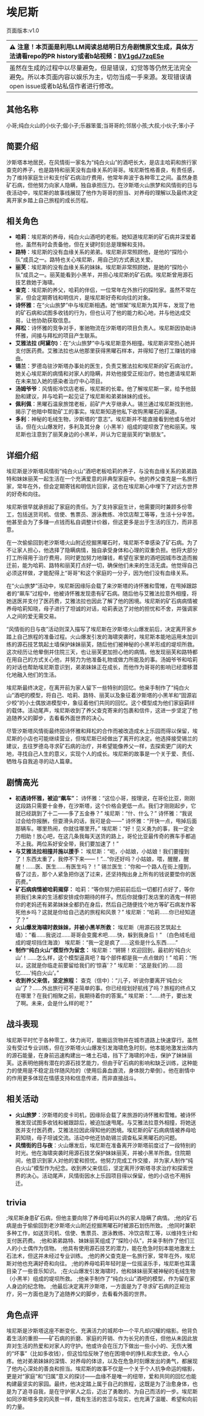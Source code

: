 # 埃尼斯
页面版本:v1.0
 

| :warning: 注意！本页面是利用LLM阅读总结明日方舟剧情原文生成，具体方法请看repo的PR history或者b站视频：[BV1gdJ7zqESe](https://www.bilibili.com/video/BV1gdJ7zqESe/)         |
|:----------------------------|
| 虽然在生成的过程中以尽量避免，但是错误，幻觉等等仍然无法完全避免。所以本页面内容以娱乐为主，切勿当成一手来源。发现错误请open issue或者b站私信作者进行修改。|



## 其他名称
小哥;纯白火山的小伙子;倔小子;乐器笨蛋;当哥哥的;邻居小孩;大叔;小伙子;笨小子
## 简要介绍
汐斯塔本地居民，在风情街一家名为“纯白火山”的酒吧长大，是店主哈莉和旅行家查克的养子，也是路特和丽芙没有血缘关系的哥哥。埃尼斯性格善良，有责任感，为了维持家庭生计和支付矿石病治疗费用，他常年奔波于各种零工之间。虽然身患矿石病，但他努力向家人隐瞒，独自承担压力。在汐斯塔火山旅梦和风情街的日与夜活动中，埃尼斯的故事线展现了他作为哥哥的担当、对养母的理解以及最终决定离开家乡踏上自己旅程的成长历程。
## 相关角色
-   **哈莉**：埃尼斯的养母，纯白火山酒吧的老板。她知道埃尼斯的矿石病并深爱着他，虽然有时会责备他，但在关键时刻总是理解和支持。
-   **路特**：埃尼斯的没有血缘关系的弟弟。埃尼斯非常照顾他，是他的“探险小队”成员之一。路特也关心埃尼斯，用自己的方式表达关爱。
-   **丽芙**：埃尼斯的没有血缘关系的妹妹。埃尼斯非常照顾她，是她的“探险小队”成员之一。丽芙能看到小黑羊，并担心埃尼斯的矿石病。埃尼斯曾用源石技艺救她于海啸。
-   **查克**：埃尼斯的养父，哈莉的伴侣，一位常年在外旅行的探险家。虽然不常在家，但会定期寄钱和明信片，是埃尼斯好奇和向往的对象。
-   **诗怀雅**：在“火山旅梦”中与埃尼斯相遇。她“绑架”埃尼斯为其开车，发现了他的矿石病和试图多收钱的行为，但也认可了他的能力和心地，并与他达成交易，让他协助获取信息。
-   **拜松**：诗怀雅的竞争对手，峯驰物流在汐斯塔的项目负责人。埃尼斯因协助诗怀雅，间接与拜松的项目产生联系。
-   **艾雅法拉 (阿黛尔)**：在“火山旅梦”中与埃尼斯意外相撞。埃尼斯非常担心她并支付医药费。艾雅法拉也从他那里获得黑曜石样本，并得知了他打工赚钱的缘由。
-   **锡兰**：罗德岛驻汐斯塔办事处的医生，负责艾雅法拉和埃尼斯的矿石病治疗。她关心埃尼斯的病情和对家人的隐瞒，并劝他接受正规治疗。她也邀请埃尼斯在未来加入她的感染者治疗中心项目。
-   **汤姆爷爷**：风情街冷饮店老板，埃尼斯的长辈。他了解埃尼斯一家，给予他鼓励和建议，并与哈莉一起见证了埃尼斯和弟弟妹妹的成长。
-   **佩利佩**：黑曜石温泉旅馆老板，前矿产大亨继承人。锡兰通过埃尼斯找到他，揭示了他暗中帮助矿工的事实。埃尼斯知道他私下收购黑曜石的渠道。
-   **多利**：神秘的毛绒生物，汐斯塔的“意志”。埃尼斯并不能直接看到他或与他对话，但在火山爆发时，多利及其分身（小黑羊）组成的堤坝救了他和丽芙。埃尼斯也注意到了丽芙身边的小黑羊，并认为它是丽芙的“新朋友”。
## 详细介绍
埃尼斯是汐斯塔风情街“纯白火山”酒吧老板哈莉的养子，与没有血缘关系的弟弟路特和妹妹丽芙一起生活在一个充满爱意的非典型家庭中。他的养父查克是一名旅行家，常年在外，但会定期寄钱和明信片回家，这也在埃尼斯心中埋下了对远方世界的好奇和向往。

埃尼斯很早就承担起了家庭的责任。为了支持家庭生计，他需要同时兼顾多份零工，包括送货司机、信使、售票员、游泳教练、冷饮店帮工等等，生活十分辛苦。他甚至会为了多赚一点钱而私自调整计价器，但这更多是出于生活的压力，而非恶意。

在一次偷偷回到老汐斯塔火山附近挖掘黑曜石时，埃尼斯不幸感染了矿石病。为了不让家人担心，他选择了隐瞒病情，独自承受身体和心理的双重负担。他将大部分打工所得用于治疗费用，同时更加努力地赚钱，希望在家里的酒吧因城市改造而搬迁前，能为哈莉、路特和丽芙打点好一切，确保他们未来的生活无虞。他觉得自己必须这样做，才能配得上“哥哥”和这个家庭的一分子，因为他们没有血缘关系。

在“火山旅梦”活动中，埃尼斯因缘际会载了来汐斯塔的诗怀雅和雪雉，在甩掉跟踪者的“飙车”过程中，他被诗怀雅发现患有矿石病。随后他与艾雅法拉意外相撞，将她送医并支付了医药费，艾雅法拉也因此了解了他的困境。埃尼斯的矿石病病情被养母哈莉知晓，母子进行了坦诚的对话，哈莉表达了对他的担忧和不舍，并强调家人之间的爱无需交易。

“风情街的日与夜”活动则深入描写了埃尼斯在汐斯塔火山爆发前后，决定离开家乡踏上自己旅程的准备过程。火山爆发引发的海啸突袭时，埃尼斯本能地运用未加训练的源石技艺筑起土墙保护妹妹丽芙，随后他们被神秘的小黑羊形成的堤坝所救。这次经历让他晕倒并住院三天，也让丽芙更加担心他的病情。他发现丽芙和路特都在用自己的方式关心他，并努力为他准备礼物或做力所能及的事。汤姆爷爷和哈莉的对话也帮助埃尼斯意识到，弟弟妹妹正在成长，而他作为哥哥的影响已经潜移潜化地融入他们的生活。

埃尼斯最终决定，在离开前为家人留下一些特别的回忆。他亲手制作了“纯白火山”酒吧的模型，将自己、哈莉、路特、丽芙以及象征着汐斯塔的小黑羊和“固源岩少校”的小土偶放进模型中，象征着他们共同的回忆。这个模型成为他们家庭羁绊的载体。活动尾声，埃尼斯收到了养父查克寄来的包裹和信件，这进一步坚定了他追随养父的脚步，去看看外面世界的决心。

尽管汐斯塔风情街最终因诗怀雅和拜松的合作而被改造成水上乐园而得以保留，埃尼斯的小店也可能继续营业，但埃尼斯已经做出了离开的决定。他选择接受锡兰的建议，去往罗德岛寻求矿石病的治疗，并希望能像养父一样，去探索更广阔的大地，寻找自己人生的意义，实现个人的成长。埃尼斯的故事是一个关于爱、责任、牺牲与自我追寻的动人篇章。
## 剧情高光
- **初遇诗怀雅，被迫“飙车”：**
诗怀雅：“这位小哥，按理说，在哥伦比亚，刚刚这段路只需要十金券，在汐斯塔，这个价格会更低一点。我们才刚刚起步，它就已经跳到了十二——多了五金券？”
埃尼斯：“什、什么？”
诗怀雅：“我说过会给你报酬，但耍滑头的话，我可是会——”
诗怀雅：“开快一点，甩掉后面那辆车。哪里热闹，你就往哪里开。”
埃尼斯：“好！见义勇为的事，我一定全力相助！放心吧，在这几条我每天送货的路上，哥伦比亚最传奇的赛车手都追不上我。两位系好安全带，我们要加速了！”
- **与艾雅法拉相撞并施以援手：**
埃尼斯：“呃，小姑娘，小姑娘！我们要撞到了！东西太重了，我停不下来——！”...“你还好吗？小姑娘，喂，醒醒，醒醒！......医、医生......有医生吗？！”
锡兰医生：“你和一个路人在街上撞到，昏了过去，那个人紧急把你送了过来，还坚持掏出身上所有的钱说要垫你的医药费。”
- **矿石病病情被哈莉揭穿：**
哈莉：“等你努力把前前后后一切都打点好了，等你把我们未来的生活都安排成你期待的样子。然后你就像打发店里的酒鬼一样把你的老妈还有弟弟妹妹全都扔在身后，然后自己随便找个地方等矿石病发作客死他乡吗？这就是你给自己选的旅程和风景？”
埃尼斯：“哈莉......你已经知道了？”
- **火山爆发海啸时救妹妹，并被小黑羊所救：**
埃尼斯（用源石技艺筑起土墙）：“看......我说过......哥哥会变魔术吧......快，躲到我身后！”
（白色绒毛组成的堤坝挡住海浪）
埃尼斯：“我一定是疯了......这些是什么东西......”
- **制作“纯白火山”模型作为留念：**
埃尼斯：“锵锵！欢迎回到，最初的‘纯白火山’！......怎么样，这个模型逼真吧？每个部件都是我一点点做的！”
哈莉：“所以，这就是你临走前要留给我们的‘惊喜’？”
埃尼斯：“这是我们的......回忆......‘纯白火山’。”
- **收到养父来信，坚定旅程：**
查克（信中）：“儿子，听说你要离开‘纯白火山’了？......外出旅行可不是简单的事。你已经规划好航线了吗？旅程的终点又在哪里？在我们相聚之前，我期待着你的答案。”
埃尼斯：“......终于，要出发了啊。未来，会是什么样的呢？”
## 战斗表现
埃尼斯平时忙于各种零工，体力尚可，能搬运货物并在城市道路上快速穿行。虽然没有受过专业训练，但在汐斯塔火山爆发引发海啸危急时刻，他本能地激发出体内的源石能量，在身前迅速构建出一堵土石墙，挡下了海啸的冲击，保护了妹妹丽芙。这表明他拥有潜在的源石技艺能力，但由于矿石病的影响和缺乏训练，这种能力的使用是不稳定且伴随风险的（使用后鼻血直流，身体脱力晕倒）。他在剧情中的作用更多体现在情感支持和信息传递，而非直接战斗。
## 相关活动
-   **火山旅梦**：汐斯塔的皮卡司机，因缘际会载了来旅游的诗怀雅和雪雉。被诗怀雅发现试图多收钱和被跟踪后，被迫加速甩尾。与艾雅法拉意外相撞，将她送医并支付医药费，艾雅法拉因此得知他的困境。埃尼斯的矿石病病情被养母哈莉知晓，母子坦诚交流。活动中他还协助锡兰调查私采黑曜石的问题。
-   **风情街的日与夜**：火山爆发后，埃尼斯在准备离开汐斯塔前度过了一段特别的时光。他在海啸突袭时用源石技艺保护妹妹丽芙，并被小黑羊所救。住院期间，他意识到家人对他的爱和担忧。他努力完成工作交接，并为家人制作“纯白火山”模型作为纪念。收到养父来信后，坚定离开汐斯塔寻求治疗和探索世界的决心。活动尾声，风情街因水上乐园项目得以保留，他的小店也不用拆迁。
## trivia
;埃尼斯身患矿石病，但他主要向除了养母哈莉以外的家人隐瞒了病情。
;他的矿石病是由于偷偷回到老汐斯塔火山附近挖掘黑曜石时被源石划伤所致。
;他同时兼职多种工作，如送货司机、信使、售票员、游泳教练、冷饮店帮工等，以维持生计和支付医药费。
;他和弟弟路特、妹妹丽芙组成了“探险小队”，并亲手制作了他们三人的小土偶作为信物。
;他具有使用源石技艺的潜力，能在危急时刻本能地激发土石法术，但这并未经过专业训练。
;他的养父查克是一名旅行家，常年在外，埃尼斯对他也充满好奇和向往。
;他的养母哈莉年轻时是一位摇滚乐手，埃尼斯也耳濡目染了一些音乐知识。
;在火山爆发引发海啸时，他和妹妹丽芙被神秘的毛绒生物（小黑羊）组成的堤坝所救。
;他亲手制作了“纯白火山”酒吧的模型，作为留在家人身边的纪念物。
;他最后决定离开汐斯塔，一方面是为了寻求矿石病的正规治疗，另一方面也是为了追随养父的脚步，去看看外面的世界。
## 角色点评
埃尼斯是汐斯塔这座不断变化、充满活力的城邦中一个平凡却闪耀的缩影。他背负着生活的重担——矿石病的折磨、家庭的开销、作为长兄的责任，但他从未因此放弃对生活的热爱和对家人的守护。他或许会在压力下做出一些小小的、无伤大雅的“坏事”（比如多收钱），但这恰恰反映了他在困境中的挣扎和求生欲，令人心疼。他对弟弟妹妹的深情、对养母的体谅，以及在危急时刻爆发出的勇气，都展现了他内心深处的善良和担当。埃尼斯的故事不仅是一个关于个人抗争命运的缩影，更是对“家庭”和“归属”意义的探讨——血缘不是唯一的纽带，爱和共同的回忆也能构建最坚实的家园。最终，他决定踏上属于自己的旅程，这既是为了治愈身体，也是为了追寻自我，是在守护家人之后，迈出了勇敢的、为自己而活的一步。埃尼斯如同汐斯塔多变的风景一样，既有生活的苦涩与现实，也充满了温暖、希望和向前的力量。